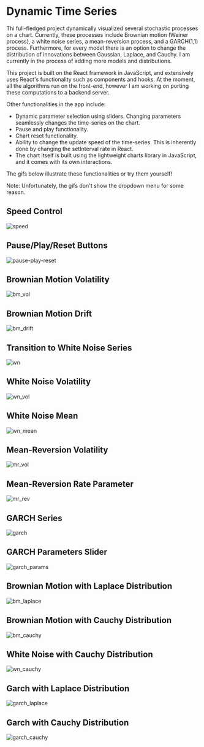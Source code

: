 # Dynamic Time Series

Thi full-fledged project dynamically visualized several stochastic processes on a chart. Currently, these processes include Brownian motion (Weiner process),
a white noise series, a mean-reversion process, and a GARCH(1,1) process. Furthermore, for every model there is an option to change the distribution of
innovations between Gaussian, Laplace, and Cauchy. I am currently in the process of adding more models and distributions.

This project is built on the React framework in JavaScript, and extensively uses React's functionality such as components and hooks. At the moment, all the algorithms
run on the front-end, however I am working on porting these computations to a backend server.

Other functionalities in the app include:
- Dynamic parameter selection using sliders. Changing parameters seamlessly changes the time-series on the chart.
- Pause and play functionality.
- Chart reset functionality.
- Ability to change the update speed of the time-series. This is inherently done by changing the setInterval rate in React.
- The chart itself is built using the lightweight charts library in JavaScript, and it comes with its own interactions.

The gifs below illustrate these functionalities or try them yourself! 

Note: Unfortunately, the gifs don't show the dropdown menu for some reason.

## Speed Control
![speed](https://user-images.githubusercontent.com/96806035/211164824-bfc4c04d-85fd-4746-96a6-5815cedff57a.gif)

## Pause/Play/Reset Buttons
![pause-play-reset](https://user-images.githubusercontent.com/96806035/211164758-15161f32-a9fd-4330-8192-0cc2490a2ab8.gif)

## Brownian Motion Volatility
![bm_vol](https://user-images.githubusercontent.com/96806035/211163953-0bc57688-9817-4bf5-b188-d842ac2220ab.gif)

## Brownian Motion Drift
![bm_drift](https://user-images.githubusercontent.com/96806035/211163914-03be995b-1c00-4746-976c-011c3b98192b.gif)

## Transition to White Noise Series
![wn](https://user-images.githubusercontent.com/96806035/211164103-3ba16f47-8e4f-4c8a-8440-b81ae9ddae1c.gif)

## White Noise Volatility
![wn_vol](https://user-images.githubusercontent.com/96806035/211165045-5eae7485-465d-466b-8377-6c3f4055cf16.gif)

## White Noise Mean
![wn_mean](https://user-images.githubusercontent.com/96806035/211165048-8bf5c9b3-6f19-470d-9937-9d4a01567fad.gif)

## Mean-Reversion Volatility
![mr_vol](https://user-images.githubusercontent.com/96806035/211164664-e6678af3-2d3c-4d7f-a59e-20af41cc8939.gif)

## Mean-Reversion Rate Parameter
![mr_rev](https://user-images.githubusercontent.com/96806035/211164576-8991d7db-764f-4c9a-986f-fdfa22436b6b.gif)

## GARCH Series
![garch](https://user-images.githubusercontent.com/96806035/211164177-bbba2d27-c524-45b9-bb37-8e2bb6cb7a12.gif)

## GARCH Parameters Slider
![garch_params](https://user-images.githubusercontent.com/96806035/211164362-7bacf4e4-efe2-4ad4-82b3-25b3fec72b9b.gif)

## Brownian Motion with Laplace Distribution
![bm_laplace](https://user-images.githubusercontent.com/96806035/211164080-e7b698aa-10c3-4009-a112-00d596f028d0.gif)

## Brownian Motion with Cauchy Distribution
![bm_cauchy](https://user-images.githubusercontent.com/96806035/211164047-4ed4373f-043b-4737-b5db-89d1d5757a16.gif)

## White Noise with Cauchy Distribution
![wn_cauchy](https://user-images.githubusercontent.com/96806035/211164901-06a1c43a-4ad0-4b8f-9c3f-8301d6fee31c.gif)

## Garch with Laplace Distribution
![garch_laplace](https://user-images.githubusercontent.com/96806035/211164261-d66373b3-d726-46fa-a2b2-6f59337b5550.gif)

## Garch with Cauchy Distribution
![garch_cauchy](https://user-images.githubusercontent.com/96806035/211164194-9a6a0be9-a108-4934-bd49-79c670d38afa.gif)















